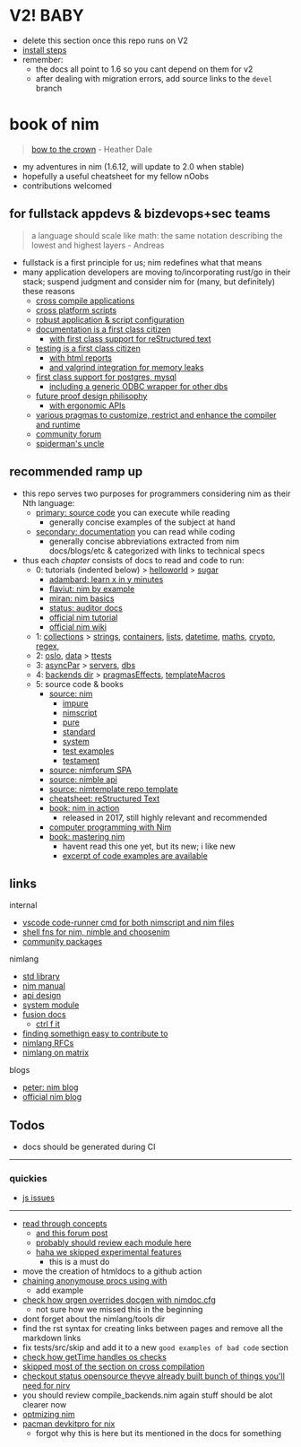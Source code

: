 # V2! BABY

- delete this section once this repo runs on V2
- [install steps](https://nim-lang.org/blog/2023/03/31/version-20-rc2.html)
- remember:
  - the docs all point to 1.6 so you cant depend on them for v2
  - after dealing with migration errors, add source links to the `devel` branch

# book of nim

> [bow to the crown](https://www.youtube.com/watch?v=AEtxGOjKx5c) - Heather Dale

- my adventures in nim (1.6.12, will update to 2.0 when stable)
- hopefully a useful cheatsheet for my fellow nOobs
- contributions welcomed

## for fullstack appdevs & bizdevops+sec teams

> a language should scale like math: the same notation describing the lowest and highest layers - Andreas

- fullstack is a first principle for us; nim redefines what that means
- many application developers are moving to/incorporating rust/go in their stack; suspend judgment and consider nim for (many, but definitely) these reasons
  - [cross compile applications](https://nim-lang.org/docs/nimc.html#crossminuscompilation)
  - [cross platform scripts](https://nim-lang.org/docs/nims.html#benefits)
  - [robust application & script configuration](https://nim-lang.org/docs/parsecfg.html)
  - [documentation is a first class citizen](https://nim-lang.org/docs/docgen.html)
    - [with first class support for reStructured text](https://docutils.sourceforge.io/docs/user/rst/quickref.html)
  - [testing is a first class citizen](https://nim-lang.github.io/Nim/testament.html)
    - [with html reports](https://noahehall.github.io/nim/testresults.html)
    - [and valgrind integration for memory leaks](https://valgrind.org/)
  - [first class support for postgres, mysql](https://nim-lang.org/docs/lib.html#impure-libraries-database-support)
    - [including a generic ODBC wrapper for other dbs](https://nim-lang.org/docs/db_odbc.html)
  - [future proof design philisophy](https://www.youtube.com/watch?v=aDi50K_Id_k)
    - [with ergonomic APIs](https://nim-lang.org/docs/apis.html)
  - [various pragmas to customize, restrict and enhance the compiler and runtime](https://nim-lang.github.io/Nim/manual.html#pragmas)
  - [community forum](https://forum.nim-lang.org/)
  - [spiderman's uncle](https://nim-lang.org/docs/tut3.html)

## recommended ramp up

- this repo serves two purposes for programmers considering nim as their Nth language:
  - [primary: source code](/src/bookofnim.nim) you can execute while reading
    - generally concise examples of the subject at hand
  - [secondary: documentation](https://noahehall.github.io/nim/src/htmldocs/bookofnim.html) you can read while coding
    - generally concise abbreviations extracted from nim docs/blogs/etc & categorized with links to technical specs
- thus each _chapter_ consists of docs to read and code to run:
  - 0: tutorials (indented below) > [helloworld](/src/bookofnim/helloworld/helloworld.nim) > [sugar](/src/bookofnim/deepdives/sugar.nim)
    - [adambard: learn x in y minutes](https://learnxinyminutes.com/docs/nim/)
    - [flaviut: nim by example](https://nim-by-example.github.io/)
    - [miran: nim basics](https://narimiran.github.io/nim-basics/)
    - [status: auditor docs](https://status-im.github.io/nim-style-guide/00_introduction.html)
    - [official nim tutorial](https://nim-lang.org/docs/tut1.html)
    - [official nim wiki](https://github.com/nim-lang/Nim/wiki)
  - 1: [collections](/src/bookofnim/deepdives/collections.nim) > [strings](/src/bookofnim/deepdives/strings.nim), [containers](/src/bookofnim/deepdives/containers.nim), [lists](/src/bookofnim/deepdives/lists.nim), [datetime](/src/bookofnim/deepdives/datetime.nim), [maths](/src/bookofnim/deepdives/maths.nim), [crypto](/src/bookofnim/deepdives/crypto.nim), [regex](/src/bookofnim/deepdives/regex.nim),
  - 2: [osIo](/src/bookofnim/deepdives/osIo.nim), [data](/src/bookofnim/deepdives/data.nim) > [ttests](/tests/ttests.nim)
  - 3: [asyncPar](/src/bookofnim/deepdives/asyncPar.nim) > [servers](/src/bookofnim/deepdives/servers.nim), [dbs](/src/bookofnim/deepdives/dbs.nim)
  - 4: [backends dir](/backends/) > [pragmasEffects](/src/bookofnim/deepdives/pragmasEffects.nim), [templateMacros](/src/bookofnim/deepdives/templateMacros.nim)
  - 5: source code & books
    - [source: nim](https://github.com/nim-lang/Nim/tree/devel/lib)
      - [impure](https://github.com/nim-lang/Nim/tree/devel/lib/impure)
      - [nimscript](https://github.com/nim-lang/Nim/blob/devel/lib/system/nimscript.nim)
      - [pure](https://github.com/nim-lang/Nim/tree/devel/lib/pure)
      - [standard](https://github.com/nim-lang/Nim/tree/devel/lib/std)
      - [system](https://github.com/nim-lang/Nim/blob/devel/lib/system.nim#L1)
      - [test examples](https://github.com/nim-lang/Nim/tree/devel/tests)
      - [testament](https://github.com/nim-lang/Nim/tree/devel/testament)
    - [source: nimforum SPA](https://github.com/nim-lang/nimforum/tree/master/src)
    - [source: nimble api](https://github.com/nim-lang/nimble/blob/master/src/nimblepkg/nimscriptapi.nim)
    - [source: nimtemplate repo template](https://github.com/treeform/nimtemplate/tree/master/src)
    - [cheatsheet: reStructured Text](https://docutils.sourceforge.io/docs/user/rst/quickref.html)
    - [book: nim in action](https://www.manning.com/books/nim-in-action)
      - released in 2017, still highly relevant and recommended
    - [computer programming with Nim](https://ssalewski.de/nimprogramming.html)
    - [book: mastering nim](https://nim-lang.org/blog/2022/06/29/mastering-nim.html)
      - havent read this one yet, but its new; i like new
      - [excerpt of code examples are available](https://github.com/Araq/mastering_nim/tree/master)

## links

internal

- [vscode code-runner cmd for both nimscript and nim files](https://github.com/noahehall/theBookOfNoah/blob/master/vscode.settings.jsonc#L185)
- [shell fns for nim, nimble and choosenim](https://github.com/noahehall/theBookOfNoah/blob/master/linux/bash_cli_fns/nimlang.sh)
- [community packages](./community/README.md)

nimlang

- [std library](https://nim-lang.org/docs/lib.html)
- [nim manual](https://nim-lang.org/docs/manual.html)
- [api design](https://nim-lang.org/docs/apis.html)
- [system module](https://nim-lang.org/docs/system.html)
- [fusion docs](https://github.com/nim-lang/fusion)
  - [ctrl f it](https://nim-lang.github.io/fusion/theindex.html)
- [finding somethign easy to contribute to](https://forum.nim-lang.org/t/9956)
- [nimlang RFCs](https://github.com/nim-lang/RFCs)
- [nimlang on matrix](https://matrix.to/#/!ZmWXggMgfkKpcLbQkB:matrix.org?via=matrix.org)

blogs

- [peter: nim blog](https://peterme.net/tags/nim.html)
- [official nim blog](https://nim-lang.org/blog.html)

## Todos

- docs should be generated during CI

---

### quickies

- [js issues](https://github.com/nim-lang/Nim/labels/Javascript)

---

- [read through concepts](https://nim-lang.org/docs/compiler/concepts.html)
  - [and this forum post](https://forum.nim-lang.org/t/9992)
  - [probably should review each module here](https://nim-lang.org/docs/compiler/theindex.html)
  - [haha we skipped experimental features](https://nim-lang.org/docs/manual_experimental.html)
    - this is a must do
- move the creation of htmldocs to a github action
- [chaining anonymouse procs using with](https://forum.nim-lang.org/t/9500)
  - add example
- [check how qrgen overrides docgen with nimdoc.cfg](https://github.com/aruZeta/QRgen/blob/main/nimdoc.cfg)
  - not sure how we missed this in the beginning
- dont forget about the nimlang/tools dir
- find the rst syntax for creating links between pages and remove all the markdown links
- fix tests/src/skip and add it to a new `good examples of bad code` section
- [check how getTime handles os checks](https://github.com/nim-lang/Nim/blob/devel/lib/pure/times.nim#L897)
- [skipped most of the section on cross compilation](https://nim-lang.org/docs/nimc.html#crossminuscompilation-for-windows)
- [checkout status opensource theyve already built bunch of things you'll need for nirv](https://github.com/status-im)
- you should review compile_backends.nim again stuff should be alot clearer now
- [optmizing nim](https://nim-lang.org/docs/nimc.html#optimizing-for-nim)
- [pacman devkitpro for nix](https://github.com/devkitPro/pacman/releases)
  - forgot why this is here but its mentioned in the docs for something
